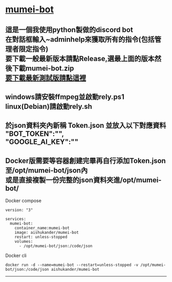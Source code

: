# [mumei-bot](https://discord.com/api/oauth2/authorize?client_id=999157840063242330&permissions=8&scope=applications.commands+bot)    
這是一個我使用python製做的discord bot  
在對話框輸入~adminhelp來獲取所有的指令(包括管理者限定指令)  
要下載一般最新版本請點Release,選最上面的版本然後下載mumei-bot.zip  
[要下載最新測試版請點這裡](https://github.com/aishukander/mumei-bot/archive/refs/heads/main.zip)  
---------------------------------------------------------------------------------------------  
windows請安裝ffmpeg並啟動rely.ps1  
linux(Debian)請啟動rely.sh  
---------------------------------------------------------------------------------------------  
於json資料夾內新稱 Token.json 並放入以下對應資料  
"BOT_TOKEN":"",  
"GOOGLE_AI_KEY":""  
---------------------------------------------------------------------------------------------  
Docker版需要等容器創建完畢再自行添加Token.json至/opt/mumei-bot/json內  
或是直接複製一份完整的json資料夾進/opt/mumei-bot/  
---------------------------------------------------------------------------------------------  
Docker compose
```
version: "3"

services:
  mumei-bot:
    container_name:mumei-bot
    image: aishukander/mumei-bot
    restart: unless-stopped
    volumes:
      - /opt/mumei-bot/json:/code/json
```
Docker cli  
```
docker run -d --name=mumei-bot --restart=unless-stopped -v /opt/mumei-bot/json:/code/json aishukander/mumei-bot
```
---------------------------------------------------------------------------------------------  
